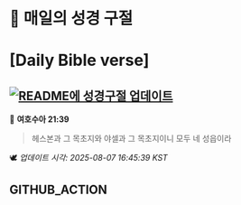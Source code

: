# 🙏 매일의 성경 구절
# [Daily Bible verse]
## [![README에 성경구절 업데이트](https://github.com/DONGSUKA/first_test/actions/workflows/update-readme-bible.yml/badge.svg)](https://github.com/DONGSUKA/first_test/actions/workflows/update-readme-bible.yml)
<!-- START_BIBLE_VERSE -->
📖 **여호수아 21:39**
> 헤스본과 그 목초지와 야셀과 그 목초지이니 모두 네 성읍이라

🕊️ _업데이트 시각: 2025-08-07 16:45:39 KST_
  <!-- END_BIBLE_VERSE -->
## GITHUB_ACTION
